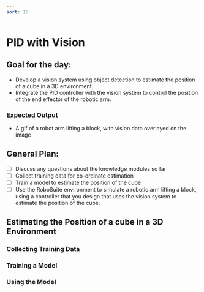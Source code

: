 ```yaml
---
sort: 18
---
```

# PID with Vision

## Goal for the day:

- Develop a vision system using object detection to estimate the position of a cube in a 3D environment.
- Integrate the PID controller with the vision system to control the position of the end effector of the robotic arm.

### Expected Output

- A gif of a robot arm lifting a block, with vision data overlayed on the image

## General Plan:
- [ ] Discuss any questions about the knowledge modules so far
- [ ] Collect training data for co-ordinate estimation
- [ ] Train a model to estimate the position of the cube
- [ ] Use the RoboSuite environment to simulate a robotic arm lifting a block, using a controller that you design that uses the vision system to estimate the position of the cube.

## Estimating the Position of a cube in a 3D Environment

### Collecting Training Data

### Training a Model

### Using the Model